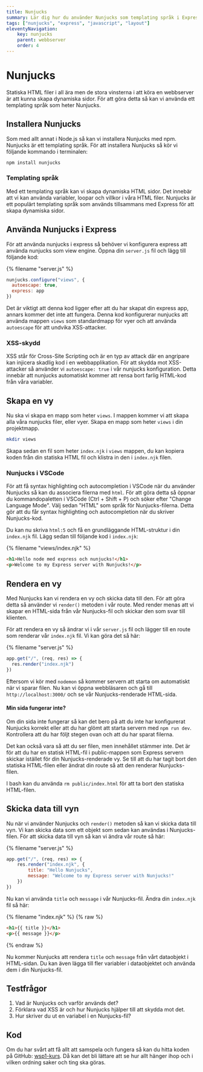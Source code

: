 ```yaml
---
title: Nunjucks
summary: Lär dig hur du använder Nunjucks som templating språk i Express för att skapa dynamiska HTML-sidor.
tags: ["nunjucks", "express", "javascript", "layout"]
eleventyNavigation:
    key: nunjucks
    parent: webbserver
    order: 4
---
```


# Nunjucks

Statiska HTML filer i all ära men de stora vinsterna i att köra en webbserver är att kunna skapa dynamiska sidor. För att göra detta så kan vi använda ett templating språk som heter Nunjucks.

## Installera Nunjucks

Som med allt annat i Node.js så kan vi installera Nunjucks med npm. Nunjucks är ett templating språk. För att installera Nunjucks så kör vi följande kommando i terminalen:

```bash
npm install nunjucks
```

### Templating språk

Med ett templating språk kan vi skapa dynamiska HTML sidor. Det innebär att vi kan använda variabler, loopar och villkor i våra HTML filer. Nunjucks är ett populärt templating språk som används tillsammans med Express för att skapa dynamiska sidor.

## Använda Nunjucks i Express

För att använda nunjucks i express så behöver vi konfigurera express att använda nunjucks som view engine. Öppna din `server.js` fil och lägg till följande kod:

{% filename "server.js" %}
```js
nunjucks.configure("views", {
  autoescape: true,
  express: app
})
```

Det är viktigt att denna kod ligger efter att du har skapat din express app, annars kommer det inte att fungera. Denna kod konfigurerar nunjucks att använda mappen `views` som standardmapp för vyer och att använda `autoescape` för att undvika XSS-attacker.

### XSS-skydd

XSS står för Cross-Site Scripting och är en typ av attack där en angripare kan injicera skadlig kod i en webbapplikation. För att skydda mot XSS-attacker så använder vi `autoescape: true` i vår nunjucks konfiguration. Detta innebär att nunjucks automatiskt kommer att rensa bort farlig HTML-kod från våra variabler.

## Skapa en vy

Nu ska vi skapa en mapp som heter `views`. I mappen kommer vi att skapa alla våra nunjucks filer, eller vyer. Skapa en mapp som heter `views` i din projektmapp.

```bash
mkdir views
```

Skapa sedan en fil som heter `index.njk` i `views` mappen, du kan kopiera koden från din statiska HTML fil och klistra in den i `index.njk` filen. 

### Nunjucks i VSCode

För att få syntax highlighting och autocompletion i VSCode när du använder Nunjucks så kan du associera filerna med `html`. För att göra detta så öppnar du kommandopaletten i VSCode (Ctrl + Shift + P) och söker efter "Change Language Mode". Välj sedan "HTML" som språk för Nunjucks-filerna. Detta gör att du får syntax highlighting och autocompletion när du skriver Nunjucks-kod.

Du kan nu skriva `html:5` och få en grundläggande HTML-struktur i din `index.njk` fil. Lägg sedan till följande kod i `index.njk`:

{% filename "views/index.njk" %}
```html
<h1>Hello node med express och nunjucks!</h1>
<p>Welcome to my Express server with Nunjucks!</p>
```

## Rendera en vy

Med Nunjucks kan vi rendera en vy och skicka data till den. För att göra detta så använder vi `render()` metoden i vår route. Med render menas att vi skapar en HTML-sida från vår Nunjucks-fil och skickar den som svar till klienten.

För att rendera en vy så ändrar vi i vår `server.js` fil och lägger till en route som renderar vår `index.njk` fil. Vi kan göra det så här:

{% filename "server.js" %}
```js
app.get("/", (req, res) => {
  res.render("index.njk")
})
```

Eftersom vi kör med `nodemon` så kommer servern att starta om automatiskt när vi sparar filen. Nu kan vi öppna webbläsaren och gå till `http://localhost:3000/` och se vår Nunjucks-renderade HTML-sida.

#### Min sida fungerar inte?

Om din sida inte fungerar så kan det bero på att du inte har konfigurerat Nunjucks korrekt eller att du har glömt att starta servern med `npm run dev`. Kontrollera att du har följt stegen ovan och att du har sparat filerna.

Det kan också vara så att du ser filen, men innehållet stämmer inte. Det är för att du har en statisk HTML-fil i public-mappen som Express servern skickar istället för din Nunjucks-renderade vy. Se till att du har tagit bort den statiska HTML-filen eller ändrat din route så att den renderar Nunjucks-filen.

I bash kan du använda `rm public/index.html` för att ta bort den statiska HTML-filen.

## Skicka data till vyn

Nu när vi använder Nunjucks och `render()` metoden så kan vi skicka data till vyn. Vi kan skicka data som ett objekt som sedan kan användas i Nunjucks-filen.
För att skicka data till vyn så kan vi ändra vår route så här:

{% filename "server.js" %}
```js
app.get("/", (req, res) => {
    res.render("index.njk", {
        title: "Hello Nunjucks",
        message: "Welcome to my Express server with Nunjucks!"
    })
})
```

Nu kan vi använda `title` och `message` i vår Nunjucks-fil. Ändra din `index.njk` fil så här:

{% filename "index.njk" %}
{% raw %}
```html
<h1>{{ title }}</h1>
<p>{{ message }}</p>
```
{% endraw %}

Nu kommer Nunjucks att rendera `title` och `message` från vårt dataobjekt i HTML-sidan. Du kan även lägga till fler variabler i dataobjektet och använda dem i din Nunjucks-fil.

## Testfrågor

1. Vad är Nunjucks och varför används det?
2. Förklara vad XSS är och hur Nunjucks hjälper till att skydda mot det.
3. Hur skriver du ut en variabel i en Nunjucks-fil?

## Kod

Om du har svårt att få allt att samspela och fungera så kan du hitta koden på GitHub: [wsp1-kurs](https://github.com/jensadev/wsp1-kurs/commit/1c71d54898d07a65685da61056db88b2c01a4fdf). Då kan det bli lättare att se hur allt hänger ihop och i vilken ordning saker och ting ska göras.